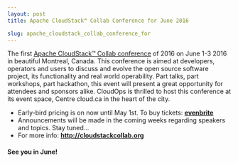 ```yaml
---
layout: post
title: Apache CloudStack™ Collab Conference for June 2016

slug: apache_cloudstack_collab_conference_for
---
```

The first <a href="http://cloudstackcollab.org">Apache CloudStack™ Collab conference</a> of 2016 on June 1-3 2016 in beautiful Montreal, Canada. This conference is aimed at developers, operators and users to discuss and evolve the open source software project, its functionality and real world operability. Part talks, part workshops, part hackathon, this event will present a great opportunity for attendees and sponsors alike. CloudOps is thrilled to host this conference at its event space, Centre cloud.ca in the heart of the city.

<!-- truncate -->

<ul>
<li>Early-bird pricing is on now until May 1st. To buy tickets: <b><a href="https://www.eventbrite.ca/e/apache-cloudstacktm-conference-montreal-2016-tickets-23815552960">evenbrite</a></b></li>
<li>Announcements will be made in the coming weeks regarding speakers and topics. Stay tuned…</li>
<li>For more info: <b><a href="http://cloudstackcollab.org">http://cloudstackcollab.org</a></b></li>
</ul>

<h4>See you in June!</h4>
